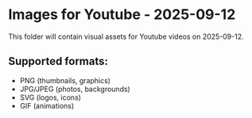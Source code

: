 # Images for Youtube - 2025-09-12

This folder will contain visual assets for Youtube videos on 2025-09-12.

## Supported formats:
- PNG (thumbnails, graphics)
- JPG/JPEG (photos, backgrounds)
- SVG (logos, icons)
- GIF (animations)
